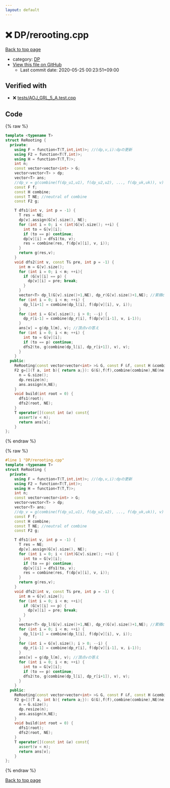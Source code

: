```yaml
---
layout: default
---
```


<!-- mathjax config similar to math.stackexchange -->
<script type="text/javascript" async
  src="https://cdnjs.cloudflare.com/ajax/libs/mathjax/2.7.5/MathJax.js?config=TeX-MML-AM_CHTML">
</script>
<script type="text/x-mathjax-config">
  MathJax.Hub.Config({
    TeX: { equationNumbers: { autoNumber: "AMS" }},
    tex2jax: {
      inlineMath: [ ['$','$'] ],
      processEscapes: true
    },
    "HTML-CSS": { matchFontHeight: false },
    displayAlign: "left",
    displayIndent: "2em"
  });
</script>

<script type="text/javascript" src="https://cdnjs.cloudflare.com/ajax/libs/jquery/3.4.1/jquery.min.js"></script>
<script src="https://cdn.jsdelivr.net/npm/jquery-balloon-js@1.1.2/jquery.balloon.min.js" integrity="sha256-ZEYs9VrgAeNuPvs15E39OsyOJaIkXEEt10fzxJ20+2I=" crossorigin="anonymous"></script>
<script type="text/javascript" src="../../assets/js/copy-button.js"></script>
<link rel="stylesheet" href="../../assets/css/copy-button.css" />


# :x: DP/rerooting.cpp

<a href="../../index.html">Back to top page</a>

* category: <a href="../../index.html#e2fca8135c2fadca093abd79a6b1c0d2">DP</a>
* <a href="{{ site.github.repository_url }}/blob/master/DP/rerooting.cpp">View this file on GitHub</a>
    - Last commit date: 2020-05-25 00:23:51+09:00




## Verified with

* :x: <a href="../../verify/tests/AOJ_GRL_5_A.test.cpp.html">tests/AOJ_GRL_5_A.test.cpp</a>


## Code

<a id="unbundled"></a>
{% raw %}
```cpp
template <typename T>
struct ReRooting {
  private:
    using F = function<T(T,int,int)>; //(dp,v,i):dpの更新
    using F2 = function<T(T,int)>;
    using H = function<T(T,T)>;
    int n;
    const vector<vector<int> > G;
    vector<vector<T> > dp;
    vector<T> ans;
    //dp_v = g(combine(f(dp_u1,u1), f(dp_u2,u2), ..., f(dp_uk,uk)), v)
    const F f;
    const H combine;
    const T NE; //neutral of combine
    const F2 g;

    T dfs1(int v, int p = -1) {
      T res = NE;
      dp[v].assign(G[v].size(), NE);
      for (int i = 0; i < (int)G[v].size(); ++i) {
        int to = G[v][i];
        if (to == p) continue;
        dp[v][i] = dfs1(to, v);
        res = combine(res, f(dp[v][i], v, i));
      }
      return g(res,v);
    }
    void dfs2(int v, const T& pre, int p = -1) {
      int m = G[v].size();
      for (int i = 0; i < m; ++i){
        if (G[v][i] == p) {
          dp[v][i] = pre; break;
        } 
      }
      vector<T> dp_l(G[v].size()+1,NE), dp_r(G[v].size()+1,NE); //累積combine
      for (int i = 0; i < m; ++i) {
        dp_l[i+1] = combine(dp_l[i], f(dp[v][i], v, i));
      }
      for (int i = G[v].size(); i > 0; --i) {
        dp_r[i-1] = combine(dp_r[i], f(dp[v][i-1], v, i-1));
      }
      ans[v] = g(dp_l[m], v); //頂点vの答え
      for (int i = 0; i < m; ++i) {
        int to = G[v][i];
        if (to == p) continue;
        dfs2(to, g(combine(dp_l[i], dp_r[i+1]), v), v);
      }
    }
  public:
    ReRooting(const vector<vector<int> >& G, const F &f, const H &combine, T ne, 
    F2 g=[](T a, int b){ return a;}): G(G),f(f),combine(combine),NE(ne),g(g) {
      n = G.size();
      dp.resize(n);
      ans.assign(n,NE);
    }
    void build(int root = 0) {
      dfs1(root);
      dfs2(root, NE);
    }
    T operator[](const int &v) const{
      assert(v < n);
      return ans[v];
    }
};
```
{% endraw %}

<a id="bundled"></a>
{% raw %}
```cpp
#line 1 "DP/rerooting.cpp"
template <typename T>
struct ReRooting {
  private:
    using F = function<T(T,int,int)>; //(dp,v,i):dpの更新
    using F2 = function<T(T,int)>;
    using H = function<T(T,T)>;
    int n;
    const vector<vector<int> > G;
    vector<vector<T> > dp;
    vector<T> ans;
    //dp_v = g(combine(f(dp_u1,u1), f(dp_u2,u2), ..., f(dp_uk,uk)), v)
    const F f;
    const H combine;
    const T NE; //neutral of combine
    const F2 g;

    T dfs1(int v, int p = -1) {
      T res = NE;
      dp[v].assign(G[v].size(), NE);
      for (int i = 0; i < (int)G[v].size(); ++i) {
        int to = G[v][i];
        if (to == p) continue;
        dp[v][i] = dfs1(to, v);
        res = combine(res, f(dp[v][i], v, i));
      }
      return g(res,v);
    }
    void dfs2(int v, const T& pre, int p = -1) {
      int m = G[v].size();
      for (int i = 0; i < m; ++i){
        if (G[v][i] == p) {
          dp[v][i] = pre; break;
        } 
      }
      vector<T> dp_l(G[v].size()+1,NE), dp_r(G[v].size()+1,NE); //累積combine
      for (int i = 0; i < m; ++i) {
        dp_l[i+1] = combine(dp_l[i], f(dp[v][i], v, i));
      }
      for (int i = G[v].size(); i > 0; --i) {
        dp_r[i-1] = combine(dp_r[i], f(dp[v][i-1], v, i-1));
      }
      ans[v] = g(dp_l[m], v); //頂点vの答え
      for (int i = 0; i < m; ++i) {
        int to = G[v][i];
        if (to == p) continue;
        dfs2(to, g(combine(dp_l[i], dp_r[i+1]), v), v);
      }
    }
  public:
    ReRooting(const vector<vector<int> >& G, const F &f, const H &combine, T ne, 
    F2 g=[](T a, int b){ return a;}): G(G),f(f),combine(combine),NE(ne),g(g) {
      n = G.size();
      dp.resize(n);
      ans.assign(n,NE);
    }
    void build(int root = 0) {
      dfs1(root);
      dfs2(root, NE);
    }
    T operator[](const int &v) const{
      assert(v < n);
      return ans[v];
    }
};

```
{% endraw %}

<a href="../../index.html">Back to top page</a>

